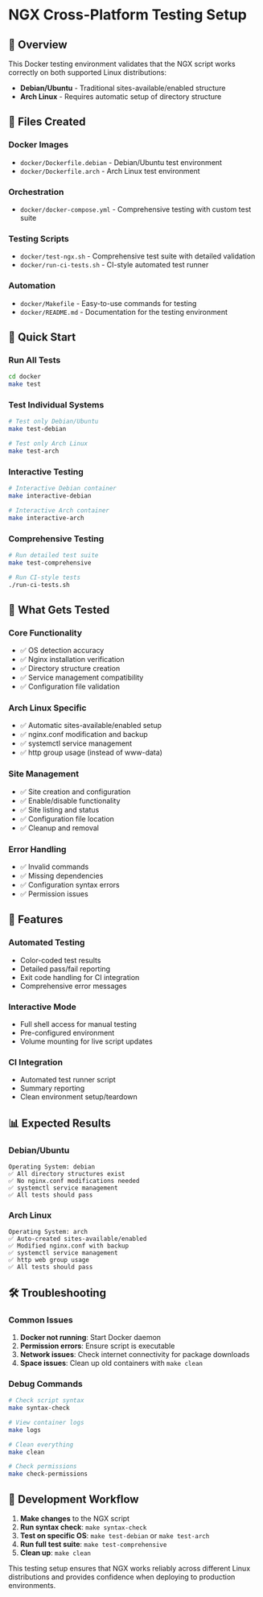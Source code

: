 # NGX Cross-Platform Testing Setup

## 🎯 Overview

This Docker testing environment validates that the NGX script works correctly on both supported Linux distributions:

- **Debian/Ubuntu** - Traditional sites-available/enabled structure
- **Arch Linux** - Requires automatic setup of directory structure

## 📁 Files Created

### Docker Images
- `docker/Dockerfile.debian` - Debian/Ubuntu test environment
- `docker/Dockerfile.arch` - Arch Linux test environment

### Orchestration
- `docker/docker-compose.yml` - Comprehensive testing with custom test suite

### Testing Scripts
- `docker/test-ngx.sh` - Comprehensive test suite with detailed validation
- `docker/run-ci-tests.sh` - CI-style automated test runner

### Automation
- `docker/Makefile` - Easy-to-use commands for testing
- `docker/README.md` - Documentation for the testing environment

## 🚀 Quick Start

### Run All Tests
```bash
cd docker
make test
```

### Test Individual Systems
```bash
# Test only Debian/Ubuntu
make test-debian

# Test only Arch Linux  
make test-arch
```

### Interactive Testing
```bash
# Interactive Debian container
make interactive-debian

# Interactive Arch container
make interactive-arch
```

### Comprehensive Testing
```bash
# Run detailed test suite
make test-comprehensive

# Run CI-style tests
./run-ci-tests.sh
```

## 🧪 What Gets Tested

### Core Functionality
- ✅ OS detection accuracy
- ✅ Nginx installation verification
- ✅ Directory structure creation
- ✅ Service management compatibility
- ✅ Configuration file validation

### Arch Linux Specific
- ✅ Automatic sites-available/enabled setup
- ✅ nginx.conf modification and backup
- ✅ systemctl service management
- ✅ http group usage (instead of www-data)

### Site Management
- ✅ Site creation and configuration
- ✅ Enable/disable functionality  
- ✅ Site listing and status
- ✅ Configuration file location
- ✅ Cleanup and removal

### Error Handling
- ✅ Invalid commands
- ✅ Missing dependencies
- ✅ Configuration syntax errors
- ✅ Permission issues

## 🎨 Features

### Automated Testing
- Color-coded test results
- Detailed pass/fail reporting
- Exit code handling for CI integration
- Comprehensive error messages

### Interactive Mode
- Full shell access for manual testing
- Pre-configured environment
- Volume mounting for live script updates

### CI Integration
- Automated test runner script
- Summary reporting
- Clean environment setup/teardown

## 📊 Expected Results

### Debian/Ubuntu
```
Operating System: debian
✅ All directory structures exist
✅ No nginx.conf modifications needed
✅ systemctl service management
✅ All tests should pass
```

### Arch Linux
```
Operating System: arch
✅ Auto-created sites-available/enabled
✅ Modified nginx.conf with backup
✅ systemctl service management
✅ http web group usage
✅ All tests should pass
```

## 🛠️ Troubleshooting

### Common Issues
1. **Docker not running**: Start Docker daemon
2. **Permission errors**: Ensure script is executable
3. **Network issues**: Check internet connectivity for package downloads
4. **Space issues**: Clean up old containers with `make clean`

### Debug Commands
```bash
# Check script syntax
make syntax-check

# View container logs
make logs

# Clean everything
make clean

# Check permissions
make check-permissions
```

## 🔄 Development Workflow

1. **Make changes** to the NGX script
2. **Run syntax check**: `make syntax-check`
3. **Test on specific OS**: `make test-debian` or `make test-arch`
4. **Run full test suite**: `make test-comprehensive`
5. **Clean up**: `make clean`

This testing setup ensures that NGX works reliably across different Linux distributions and provides confidence when deploying to production environments.
